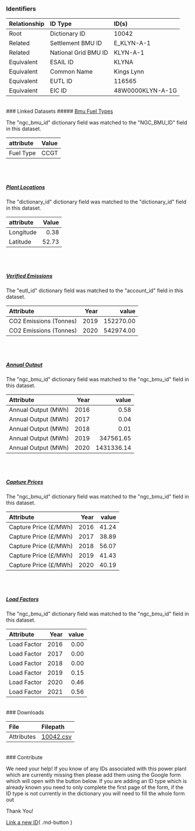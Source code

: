 ### Identifiers

| Relationship   | ID Type              | ID(s)            |
|:---------------|:---------------------|:-----------------|
| Root           | Dictionary ID        | 10042            |
| Related        | Settlement BMU ID    | E_KLYN-A-1       |
| Related        | National Grid BMU ID | KLYN-A-1         |
| Equivalent     | ESAIL ID             | KLYNA            |
| Equivalent     | Common Name          | Kings Lynn       |
| Equivalent     | EUTL ID              | 116565           |
| Equivalent     | EIC ID               | 48W0000KLYN-A-1G |

<br>
### Linked Datasets
##### <a href="https://osuked.github.io/Power-Station-Dictionary/datasets/bmu-fuel-types">Bmu Fuel Types</a>



The "ngc_bmu_id" dictionary field was matched to the "NGC_BMU_ID" field in this dataset.

| attribute   | Value   |
|:------------|:--------|
| Fuel Type   | CCGT    |

<br><br>
##### <a href="https://osuked.github.io/Power-Station-Dictionary/datasets/plant-locations">Plant Locations</a>



The "dictionary_id" dictionary field was matched to the "dictionary_id" field in this dataset.

| attribute   |   Value |
|:------------|--------:|
| Longitude   |    0.38 |
| Latitude    |   52.73 |

<br><br>
##### <a href="https://osuked.github.io/Power-Station-Dictionary/datasets/verified-emissions">Verified Emissions</a>



The "eutl_id" dictionary field was matched to the "account_id" field in this dataset.

| Attribute              |   Year |     value |
|:-----------------------|-------:|----------:|
| CO2 Emissions (Tonnes) |   2019 | 152270.00 |
| CO2 Emissions (Tonnes) |   2020 | 542974.00 |

<br><br>
##### <a href="https://osuked.github.io/Power-Station-Dictionary/datasets/annual-output">Annual Output</a>



The "ngc_bmu_id" dictionary field was matched to the "ngc_bmu_id" field in this dataset.

| Attribute           |   Year |      value |
|:--------------------|-------:|-----------:|
| Annual Output (MWh) |   2016 |       0.58 |
| Annual Output (MWh) |   2017 |       0.04 |
| Annual Output (MWh) |   2018 |       0.01 |
| Annual Output (MWh) |   2019 |  347561.65 |
| Annual Output (MWh) |   2020 | 1431336.14 |

<br><br>
##### <a href="https://osuked.github.io/Power-Station-Dictionary/datasets/capture-prices">Capture Prices</a>



The "ngc_bmu_id" dictionary field was matched to the "ngc_bmu_id" field in this dataset.

| Attribute             |   Year |   value |
|:----------------------|-------:|--------:|
| Capture Price (£/MWh) |   2016 |   41.24 |
| Capture Price (£/MWh) |   2017 |   38.89 |
| Capture Price (£/MWh) |   2018 |   56.07 |
| Capture Price (£/MWh) |   2019 |   41.43 |
| Capture Price (£/MWh) |   2020 |   40.19 |

<br><br>
##### <a href="https://osuked.github.io/Power-Station-Dictionary/datasets/load-factors">Load Factors</a>



The "ngc_bmu_id" dictionary field was matched to the "ngc_bmu_id" field in this dataset.

| Attribute   |   Year |   value |
|:------------|-------:|--------:|
| Load Factor |   2016 |    0.00 |
| Load Factor |   2017 |    0.00 |
| Load Factor |   2018 |    0.00 |
| Load Factor |   2019 |    0.15 |
| Load Factor |   2020 |    0.46 |
| Load Factor |   2021 |    0.56 |


<br>
### Downloads


| File       | Filepath                                                                              |
|:-----------|:--------------------------------------------------------------------------------------|
| Attributes | [10042.csv](https://osuked.github.io/Power-Station-Dictionary/object_attrs/10042.csv) |


<br>
### Contribute

We need your help! If you know of any IDs associated with this power plant which are currently missing then please add them using the Google form which will open with the button below. If you are adding an ID type which is already known you need to only complete the first page of the form, if the ID type is not currently in the dictionary you will need to fill the whole form out

Thank You!

[Link a new ID](https://docs.google.com/forms/d/e/1FAIpQLSc5jRsQ7NgiLLXbwo9PUdwTQyuqbRwThltG56-o6NVSe7E_nw/viewform?usp=pp_url&entry.251912331=10042){ .md-button }